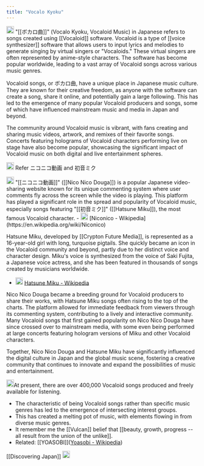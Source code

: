 ```yaml
---
title: "Vocalo Kyoku"
---
```


<img src='https://scrapbox.io/api/pages/nishio-en/Discovering Japan/icon' alt='Discovering Japan.icon' height="19.5"/> "[[ボカロ曲]]" (Vocalo Kyoku, Vocaloid Music) in Japanese refers to songs created using [[Vocaloid]] software. Vocaloid is a type of [[voice synthesizer]] software that allows users to input lyrics and melodies to generate singing by virtual singers or "Vocaloids." These virtual singers are often represented by anime-style characters. The software has become popular worldwide, leading to a vast array of Vocaloid songs across various music genres.

Vocaloid songs, or ボカロ曲, have a unique place in Japanese music culture. They are known for their creative freedom, as anyone with the software can create a song, share it online, and potentially gain a large following. This has led to the emergence of many popular Vocaloid producers and songs, some of which have influenced mainstream music and media in Japan and beyond.

The community around Vocaloid music is vibrant, with fans creating and sharing music videos, artwork, and remixes of their favorite songs. Concerts featuring holograms of Vocaloid characters performing live on stage have also become popular, showcasing the significant impact of Vocaloid music on both digital and live entertainment spheres.

<img src='https://scrapbox.io/api/pages/nishio-en/nishio/icon' alt='nishio.icon' height="19.5"/> Refer ニコニコ動画 and 初音ミク

<img src='https://scrapbox.io/api/pages/nishio-en/Discovering Japan/icon' alt='Discovering Japan.icon' height="19.5"/>
"[[ニコニコ動画]]" ([[Nico Nico Douga]]) is a popular Japanese video-sharing website known for its unique commenting system where user comments fly across the screen while the video is playing. This platform has played a significant role in the spread and popularity of Vocaloid music, especially songs featuring "[[初音ミク]]" ([[Hatsune Miku]]), the most famous Vocaloid character.
- <img src='https://scrapbox.io/api/pages/nishio-en/nishio/icon' alt='nishio.icon' height="19.5"/> [Niconico - Wikipedia](https://en.wikipedia.org/wiki/Niconico)

Hatsune Miku, developed by [[Crypton Future Media]], is represented as a 16-year-old girl with long, turquoise pigtails. She quickly became an icon in the Vocaloid community and beyond, partly due to her distinct voice and character design. Miku's voice is synthesized from the voice of Saki Fujita, a Japanese voice actress, and she has been featured in thousands of songs created by musicians worldwide.
- <img src='https://scrapbox.io/api/pages/nishio-en/nishio/icon' alt='nishio.icon' height="19.5"/> [Hatsune Miku - Wikipedia](https://en.wikipedia.org/wiki/Hatsune_Miku)

Nico Nico Douga became a breeding ground for Vocaloid producers to share their works, with Hatsune Miku songs often rising to the top of the charts. The platform allowed for immediate feedback from viewers through its commenting system, contributing to a lively and interactive community. Many Vocaloid songs that first gained popularity on Nico Nico Douga have since crossed over to mainstream media, with some even being performed at large concerts featuring hologram versions of Miku and other Vocaloid characters.

Together, Nico Nico Douga and Hatsune Miku have significantly influenced the digital culture in Japan and the global music scene, fostering a creative community that continues to innovate and expand the possibilities of music and entertainment.

<img src='https://scrapbox.io/api/pages/nishio-en/nishio/icon' alt='nishio.icon' height="19.5"/>At present, there are over 400,000 Vocaloid songs produced and freely available for listening.
- The characteristic of being Vocaloid songs rather than specific music genres has led to the emergence of intersecting interest groups.
- This has created a melting pot of music, with elements flowing in from diverse music genres.
- It remember me the [[Vulcan]] belief that [[beauty, growth, progress -- all result from the union of the unlike]].
- Related: [[YOASOBI]]([Yoasobi - Wikipedia](https://en.wikipedia.org/wiki/Yoasobi))

[[Discovering Japan]]
<img src='https://scrapbox.io/api/pages/nishio-en/en/icon' alt='en.icon' height="19.5"/>
